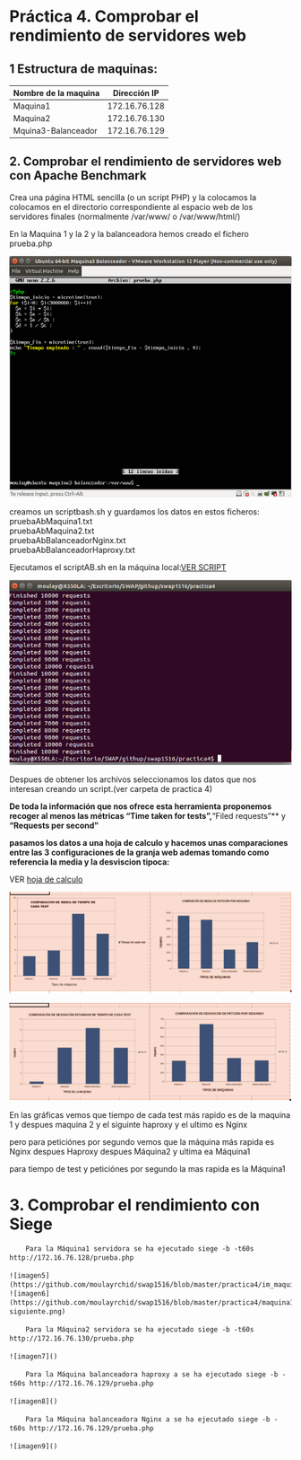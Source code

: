 
# Práctica 4. Comprobar el rendimiento de servidores web

## 1 Estructura de  maquinas:
Nombre de la maquina | Dirección IP
-----------| -------------
Maquina1 |172.16.76.128
Maquina2 |172.16.76.130
Mquina3-Balanceador |172.16.76.129

## 2. Comprobar el rendimiento de servidores web con Apache Benchmark

Crea una página HTML sencilla (o un script PHP) y la colocamos la colocamos en el directorio
correspondiente al espacio web de los servidores finales (normalmente /var/www/ o
/var/www/html/)

En la Maquina 1 y la 2 y  la balanceadora hemos creado el fichero prueba.php


![imagen1](https://github.com/moulayrchid/swap1516/blob/master/practica4/prueba.php_maquina%20_balanceadora.png)


creamos un scriptbash.sh y guardamos los datos en estos ficheros: 
  pruebaAbMaquina1.txt  
  pruebaAbMaquina2.txt  
  pruebaAbBalanceadorNginx.txt  
  pruebaAbBalanceadorHaproxy.txt  

Ejecutamos el scriptAB.sh en la máquina local:[VER SCRIPT](https://github.com/moulayrchid/swap1516/blob/master/practica4/scriptAB.sh)

![imagen2](https://github.com/moulayrchid/swap1516/blob/master/practica4/anfitriona.png)


Despues de obtener los archivos seleccionamos los datos que nos interesan creando un script.(ver carpeta de practica 4)

**De toda la información que nos ofrece esta herramienta proponemos recoger al menos las métricas **“Time taken for tests”**,**“Filed requests”** y **“Requests per second”**

**pasamos los datos a una hoja de calculo y hacemos unas comparaciones entre las 3 configuraciones de la granja web ademas tomando como referencia la media y la desviscion tipoca:**

 VER  [hoja de calculo](https://github.com/moulayrchid/swap1516/blob/master/practica4/Moulay-calculo.ods)

![imagen3](https://github.com/moulayrchid/swap1516/blob/master/practica4/IMAGEN3.png)

![imagen4](https://github.com/moulayrchid/swap1516/blob/master/practica4/IMAGEN4.png)

En las gráficas vemos que tiempo de cada test más rapido es de la maquina 1 y despues maquina 2 y el siguinte haproxy y el ultimo es Nginx  

pero para peticiónes por segundo vemos que la máquina más rapida es Nginx despues Haproxy despues Máquina2 y ultima ea Máquina1  

para tiempo de test y peticiónes por segundo la mas rapida es la Máquina1


# 3. Comprobar el rendimiento con Siege

        Para la Máquina1 servidora se ha ejecutado siege -b -t60s http://172.16.76.128/prueba.php

	![imagen5](https://github.com/moulayrchid/swap1516/blob/master/practica4/im_maquina1.png)
	![imagen6](https://github.com/moulayrchid/swap1516/blob/master/practica4/maquina1-siguiente.png)

        Para la Máquina2 servidora se ha ejecutado siege -b -t60s http://172.16.76.130/prueba.php
	
	![imagen7]()

        Para la Máquina balanceadora haproxy a se ha ejecutado siege -b -t60s http://172.16.76.129/prueba.php

	![imagen8]()

        Para la Máquina balanceadora Nginx a se ha ejecutado siege -b -t60s http://172.16.76.129/prueba.php

	![imagen9]()
















